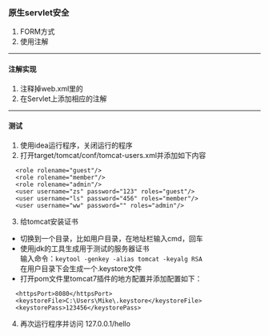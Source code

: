 ### 原生servlet安全
1. FORM方式
2. 使用注解
---
#### 注解实现
1. 注释掉web.xml里的<security-constraint>
2. 在Servlet上添加相应的注解
---
#### 测试
1. 使用idea运行程序，关闭运行的程序
2. 打开target/tomcat/conf/tomcat-users.xml并添加如下内容
```
  <role rolename="guest"/>
  <role rolename="member"/>
  <role rolename="admin"/>
  <user username="zs" password="123" roles="guest"/>
  <user username="ls" password="456" roles="member"/>
  <user username="ww" password="" roles="admin"/>
```
3. 给tomcat安装证书
  - 切换到一个目录，比如用户目录，在地址栏输入cmd，回车
  - 使用jdk的工具生成用于测试的服务器证书   
        输入命令：` keytool -genkey -alias tomcat -keyalg RSA `   
        在用户目录下会生成一个.keystore文件
  - 打开pom文件里tomcat7插件的地方配置并添加配置如下：   
```
  <httpsPort>8080</httpsPort>
  <keystoreFile>C:\Users\Mike\.keystore</keystoreFile>
  <keystorePass>123456</keystorePass>
```
4. 再次运行程序并访问 127.0.0.1/hello

